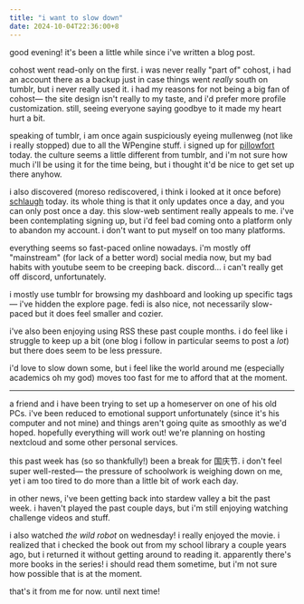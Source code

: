 ```yaml
---
title: "i want to slow down"
date: 2024-10-04T22:36:00+8
---
```


good evening! it's been a little while since i've written a blog post.

cohost went read-only on the first. i was never really "part of" cohost, i had an account there as a backup just in case things went _really_ south on tumblr, but i never really used it. i had my reasons for not being a big fan of cohost— the site design isn't really to my taste, and i'd prefer more profile customization. still, seeing everyone saying goodbye to it made my heart hurt a bit.

speaking of tumblr, i am once again suspiciously eyeing mullenweg (not like i really stopped) due to all the WPengine stuff. i signed up for [pillowfort](https://www.pillowfort.social/stel) today. the culture seems a little different from tumblr, and i'm not sure how much i'll be using it for the time being, but i thought it'd be nice to get set up there anyhow.

i also discovered (moreso rediscovered, i think i looked at it once before) [schlaugh](https://www.schlaugh.com) today. its whole thing is that it only updates once a day, and you can only post once a day. this slow-web sentiment really appeals to me. i've been contemplating signing up, but i'd feel bad coming onto a platform only to abandon my account. i don't want to put myself on too many platforms.

everything seems so fast-paced online nowadays. i'm mostly off "mainstream" (for lack of a better word) social media now, but my bad habits with youtube seem to be creeping back. discord... i can't really get off discord, unfortunately.

i mostly use tumblr for browsing my dashboard and looking up specific tags— i've hidden the explore page. fedi is also nice, not necessarily slow-paced but it does feel smaller and cozier.

i've also been enjoying using RSS these past couple months. i do feel like i struggle to keep up a bit (one blog i follow in particular seems to post a _lot_) but there does seem to be less pressure.

i'd love to slow down some, but i feel like the world around me (especially academics oh my god) moves too fast for me to afford that at the moment.

---

a friend and i have been trying to set up a homeserver on one of his old PCs. i've been reduced to emotional support unfortunately (since it's his computer and not mine) and things aren't going quite as smoothly as we'd hoped. hopefully everything will work out! we're planning on hosting nextcloud and some other personal services.

this past week has (so so thankfully!) been a break for 国庆节. i don't feel super well-rested— the pressure of schoolwork is weighing down on me, yet i am too tired to do more than a little bit of work each day.

in other news, i've been getting back into stardew valley a bit the past week. i haven't played the past couple days, but i'm still enjoying watching challenge videos and stuff.

i also watched _the wild robot_ on wednesday! i really enjoyed the movie. i realized that i checked the book out from my school library a couple years ago, but i returned it without getting around to reading it. apparently there's more books in the series! i should read them sometime, but i'm not sure how possible that is at the moment.

that's it from me for now. until next time!
